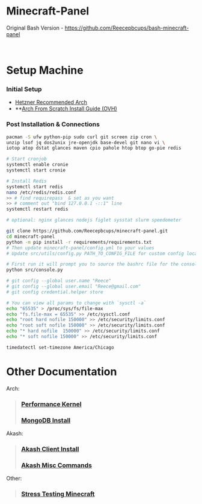 # Minecraft-Panel
Original Bash Version - https://github.com/Reecepbcups/bash-minecraft-panel

<br/>

# Setup Machine
### Initial Setup
- [Hetzner Recommended Arch](https://www.hetzner.com/dedicated-rootserver/matrix-ax)
- **[Arch From Scratch Install Guide (OVH)](Docs/ARCH/OVH_ARCH_INSTALL.md)
### Post Installation & Connections
```bash
pacman -S ufw python-pip sudo curl git screen zip cron \
unzip lsof jq dos2unix jre-openjdk base-devel git nano vi \
iotop atop dstat glances maven cpio pahole htop btop go-pie redis

# Start cronjob
systemctl enable cronie
systemctl start cronie

# Install Redis
systemctl start redis
nano /etc/redis/redis.conf
>> # find requirepass  & set as you want
>> # comment out "bind 127.0.0.1 -::1" line
systemctl restart redis

# optional: nginx glances nodejs figlet sysstat slurm speedometer

git clone https://github.com/Reecepbcups/minecraft-panel.git
cd minecraft-panel
python -m pip install -r requirements/requirements.txt
# Then update minecraft-panel/config.yml to your values
# Update src/utils/config.py PATH_TO_CONFIG_FILE for custom config location

# First run it will prompt you to source the bashrc file for the console alias
python src/console.py

# git config --global user.name "Reece"
# git config --global user.email "Reece@gmail.com"
# git config credential.helper store

# You can view all params to change with `sysctl -a`
echo "65535" > /proc/sys/fs/file-max
echo "fs.file-max = 65535" >> /etc/sysctl.conf
echo "root hard nofile 150000" >> /etc/security/limits.conf
echo "root soft nofile 150000" >> /etc/security/limits.conf
echo "* hard nofile  150000" >> /etc/security/limits.conf
echo "* soft nofile 150000" >> /etc/security/limits.conf

timedatectl set-timezone America/Chicago
```

# Other Documentation

Arch:
> ### [Performance Kernel](Docs/ARCH/PERFORMANCE_KERNEL.md)
> ### [MongoDB Install](Docs/ARCH/MONGODB.md)

Akash:
> ### [Akash Client Install](Docs/AKASH/AKASH_CLIENT_INSTALL.md)
> ### [Akash Misc Commands](Docs/AKASH/AKASH_COMMANDS.md)


Other:
> ### [Stress Testing Minecraft](Docs/STRESS_TEST_MC.md)
